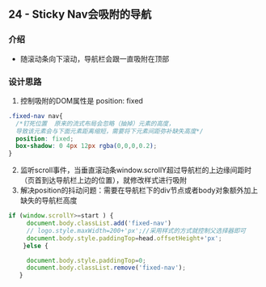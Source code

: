 ## 24 - Sticky Nav会吸附的导航

### 介绍

- 随滚动条向下滚动，导航栏会跟一直吸附在顶部

### 设计思路

1. 控制吸附的DOM属性是 position: fixed

```css
.fixed-nav nav{
  /*钉死位置  原来的流式布局会忽略（抽掉）元素的高度，
  导致该元素会与下面元素距离缩短，需要将下元素间距弥补缺失高度*/
  position: fixed;
  box-shadow: 0 4px 12px rgba(0,0,0,0.2);
}
```

2. 监听scroll事件，当垂直滚动条window.scrollY超过导航栏的上边缘间距时（页首到达导航栏上边的位置），就修改样式进行吸附
3. 解决position的抖动问题：需要在导航栏下的div节点或者body对象额外加上缺失的导航栏高度

```js
if (window.scrollY>=start ) {
     document.body.classList.add('fixed-nav')
     // logo.style.maxWidth=200+'px';//采用样式的方式就控制父选择器即可
     document.body.style.paddingTop=head.offsetHeight+'px';
    }else {

     document.body.style.paddingTop=0;
     document.body.classList.remove('fixed-nav');
   }
```

